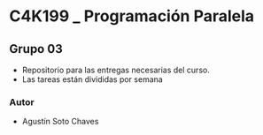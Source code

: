 # C4K199 \_ Programación Paralela

## Grupo 03

- Repositorio para las entregas necesarias del curso.
- Las tareas están divididas por semana

### Autor

- Agustín Soto Chaves
